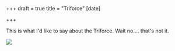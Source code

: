 +++
draft = true
title = "Triforce"
[date]

+++


This is what I'd like to say about the Triforce. Wait no.... that's not it.

<img src="/uploads/2017/07/06/StarTrekDarkEmoji.png" data-vivaldi-spatnav-clickable="1">

